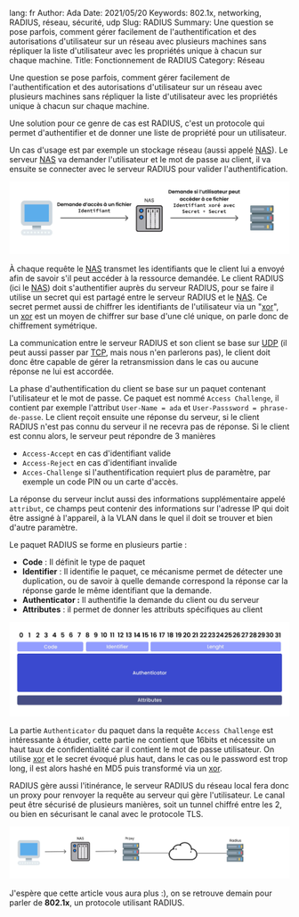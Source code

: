 lang: fr
Author: Ada
Date: 2021/05/20
Keywords: 802.1x, networking, RADIUS, réseau, sécurité, udp
Slug: RADIUS
Summary: Une question se pose parfois, comment gérer facilement de l'authentification et des autorisations d'utilisateur sur un réseau avec plusieurs machines sans répliquer la liste d'utilisateur avec les propriétés unique à chacun sur chaque machine.
Title: Fonctionnement de RADIUS
Category: Réseau

Une question se pose parfois, comment gérer facilement de l'authentification et des autorisations d'utilisateur sur un réseau avec plusieurs machines sans répliquer la liste d'utilisateur avec les propriétés unique à chacun sur chaque machine.

Une solution pour ce genre de cas est RADIUS, c'est un protocole qui permet d'authentifier et de donner une liste de propriété pour un utilisateur.

Un cas d'usage est par exemple un stockage réseau (aussi appelé [NAS](https://fr.wikipedia.org/wiki/Serveur_de_stockage_en_r%C3%A9seau)). Le serveur [NAS](https://fr.wikipedia.org/wiki/Serveur_de_stockage_en_r%C3%A9seau) va demander l'utilisateur et le mot de passe au client, il va ensuite se connecter avec le serveur RADIUS pour valider l'authentification.

![Demande d'accès depuis le client](/static/img/radius/client_nas_radius.webp)

À chaque requête le [NAS](https://fr.wikipedia.org/wiki/Serveur_de_stockage_en_r%C3%A9seau) transmet les identifiants que le client lui a envoyé afin de savoir s'il peut accéder à la ressource demandée. Le client RADIUS (ici le [NAS](https://fr.wikipedia.org/wiki/Serveur_de_stockage_en_r%C3%A9seau)) doit s'authentifier auprès du serveur RADIUS, pour se faire il utilise un secret qui est partagé entre le serveur RADIUS et le [NAS](https://fr.wikipedia.org/wiki/Serveur_de_stockage_en_r%C3%A9seau). Ce secret permet aussi de chiffrer les identifiants de l'utilisateur via un "[xor](https://fr.wikipedia.org/wiki/Fonction_OU_exclusif)", un [xor](https://fr.wikipedia.org/wiki/Fonction_OU_exclusif) est un moyen de chiffrer sur base d'une clé unique, on parle donc de chiffrement symétrique.

La communication entre le serveur RADIUS et son client se base sur [UDP](https://ilearned.eu/udp.html) (il peut aussi passer par [TCP](https://ilearned.eu/tcp.html), mais nous n'en parlerons pas), le client doit donc être capable de gérer la retransmission dans le cas ou aucune réponse ne lui est accordée.

La phase d'authentification du client se base sur un paquet contenant l'utilisateur et le mot de passe. Ce paquet est nommé `Access Challenge`, il contient par exemple l'attribut `User-Name = ada` et `User-Passsword = phrase-de-passe`. Le client reçoit ensuite une réponse du serveur, si le client RADIUS n'est pas connu du serveur il ne recevra pas de réponse. Si le client est connu alors, le serveur peut répondre de 3 manières

- `Access-Accept` en cas d'identifiant valide
- `Access-Reject` en cas d'identifiant invalide
- `Acces-Challenge` si l'authentification requiert plus de paramètre, par exemple un code PIN ou un carte d'accès.

La réponse du serveur inclut aussi des informations supplémentaire appelé `attribut`, ce champs peut contenir des informations sur l'adresse IP qui doit être assigné à l'appareil, à la VLAN dans le quel il doit se trouver et bien d'autre paramètre.

Le paquet RADIUS se forme en plusieurs partie :

- **Code** : Il définit le type de paquet
- **Identifier** : Il identifie le paquet, ce mécanisme permet de détecter une duplication, ou de savoir à quelle demande correspond la réponse car la réponse garde le même identifiant que la demande.
- **Authenticator :** Il authentifie la demande du client ou du serveur
- **Attributes** : il permet de donner les attributs spécifiques au client

![Paquet RADIUS](/static/img/radius/paquet_radius.webp)

La partie `Authenticator` du paquet dans la requête `Access Challenge` est intéressante à étudier, cette partie ne contient que 16bits et nécessite un haut taux de confidentialité car il contient le mot de passe utilisateur. On utilise [xor](https://fr.wikipedia.org/wiki/Fonction_OU_exclusif) et le secret évoqué plus haut, dans le cas ou le password est trop long, il est alors hashé en MD5 puis transformé via un [xor](https://fr.wikipedia.org/wiki/Fonction_OU_exclusif).

RADIUS gère aussi l'itinérance, le serveur RADIUS du réseau local fera donc un proxy pour renvoyer la requête au serveur qui gère l'utilisateur. Le canal peut être sécurisé de plusieurs manières, soit un tunnel chiffré entre les 2, ou bien en sécurisant le canal avec le protocole TLS.

![Riaming Raadius](/static/img/radius/roaming_radius.webp)

J'espère que cette article vous aura plus :), on se retrouve demain pour parler de **802.1x**, un protocole utilisant RADIUS.
